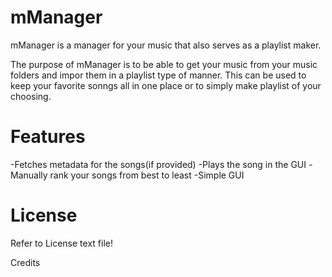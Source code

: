 

mManager 
====

mManager is a manager for your music that also serves as a playlist maker.


The purpose of mManager is to be able to get your music from your music folders and impor them in a playlist type of manner. This can be used to keep your favorite sonngs all in one place or to simply make playlist of your choosing.

Features
===

-Fetches metadata for the songs(if provided)
-Plays the song in the GUI
-Manually rank your songs from best to least
-Simple GUI

License
===

Refer to License text file!

Credits 

